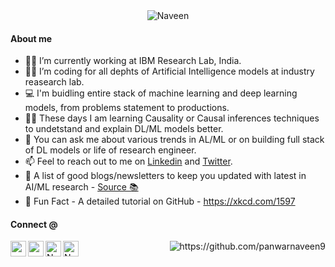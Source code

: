 

<!--
### Hello 👋, I'm Naveen Panwar

**panwarnaveen9/panwarnaveen9** is a ✨ _special_ ✨ repository because its `README.md` (this file) appears on your GitHub profile.

Here are some informatics to get you started:

[![Linkedin](https://img.shields.io/badge/Linkedin-0A66C2?style=for-the-badge&logo=Linkedin&logoColor=white)](https://www.linkedin.com/in/panwarnaveen9/)
[![Twitter](https://img.shields.io/badge/Twitter-1DA1F2?style=for-the-badge&logo=Twitter&logoColor=white)](https://twitter.com/panwarnaveen9)
[![Github](https://img.shields.io/badge/Github-181717?style=for-the-badge&logo=Github&logoColor=white)](https://github.com/panwarnaveen9)
[![Google Scholar](https://img.shields.io/badge/Google-Scholar-orange?style=for-the-badge&logoWidth=0.1)]()

<a href="https://twitter.com/panwarnaveen9" target="_blank"> <img align="left" alt="Naveen' Twitter" width="70px" height="25px" src="https://img.shields.io/badge/Twitter-1DA1F2?style=for-the-badge&logo=Twitter&logoColor=white" />
</a>
<a href="https://www.linkedin.com/in/panwarnaveen9/" target="_blank"> <img align="left" alt="Naveen' Linkedin" width="70px"  height="25px" src="https://img.shields.io/badge/Linkedin-0A66C2?style=for-the-badge&logo=Linkedin&logoColor=white" />
</a>
<a href="https://scholar.google.co.in/citations?user=4HBr0nYAAAAJ&hl=en" target="_blank"><img align="left" alt="Naveen' Scholar" height="25px" src="https://img.shields.io/badge/Google-Scholar-blue?style=for-the-badge" /></a>
-->

<div align="center">
  <img src="https://user-images.githubusercontent.com/5768823/124394977-597cae00-dd1f-11eb-8fcf-6fa32644cc55.png" alt="Naveen"/>
</div>


#### About me

- 👨‍🔬 I’m currently working at IBM Research Lab, India. 
- 🧑‍💻 I’m coding for all dephts of Artificial Intelligence models at industry reasearch lab. 
- 💻 I'm buidling entire stack of machine learning and deep learning models, from problems statement to productions. 
- 🧑‍🎓 These days I am learning Causality or Causal inferences techniques to undetstand and explain DL/ML models better.  
- 🌱 You can ask me about various trends in AL/ML or on building full stack of DL models or life of research engineer. 
- 📫 Feel to reach out to me on [Linkedin](https://in.linkedin.com/in/panwarnaveen9) and [Twitter](https://twitter.com/panwarnaveen9).
- 💯 A list of good blogs/newsletters to keep you updated with latest in AI/ML research - [Source 📚](https://www.theinsaneapp.com/2021/04/top-machine-learning-blogs-to-follow-in-2021.html)
- 👻 Fun Fact - A detailed tutorial on GitHub - https://xkcd.com/1597


#### Connect @

<a href="https://www.linkedin.com/in/panwarnaveen9" target="_blank"><img align="left" src="https://img.shields.io/badge/linkedin-%230077B5.svg?&style=for-the-badge&logo=linkedin&logoColor=white" height="25px" /></a>
<a href="https://twitter.com/panwarnaveen9" target="_blank"><img align="left" src="https://img.shields.io/badge/twitter-%231DA1F2.svg?&style=for-the-badge&logo=twitter&logoColor=white" height="25px" /></a>
<a href="https://github.com/panwarnaveen9" target="_blank"><img align="left" alt="Naveen' Github" height="25px" src="https://img.shields.io/badge/Github-181717?style=for-the-badge&logo=Github&logoColor=white" /></a>
<a href="https://scholar.google.co.in/citations?user=4HBr0nYAAAAJ&hl=en" target="_blank"><img align="left" alt="Naveen' Scholar" height="25px" src="https://img.shields.io/badge/Google-Scholar%20-%231572B6.svg?&style=for-the-badge&logoColor=white" /></a>

<div align="right">
  <img src="https://komarev.com/ghpvc/?username=panwarnaveen9" alt="https://github.com/panwarnaveen9" />
</div>
